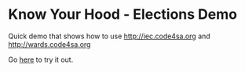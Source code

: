 Know Your Hood - Elections Demo
===============================

Quick demo that shows how to use http://iec.code4sa.org and http://wards.code4sa.org

Go <a href="hood.code4sa.org?address=12 Thicket St, Cape Town">here</a> to try it out.
